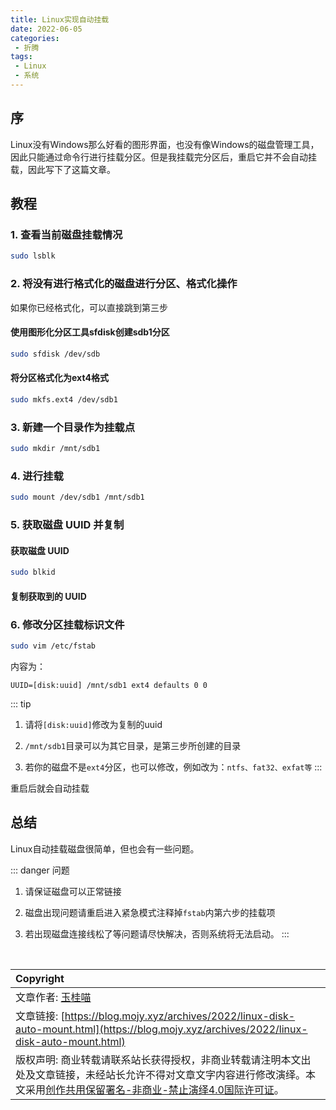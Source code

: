 ```yaml
---
title: Linux实现自动挂载
date: 2022-06-05
categories:
 - 折腾
tags:
 - Linux
 - 系统
---
```


## 序

Linux没有Windows那么好看的图形界面，也没有像Windows的磁盘管理工具，因此只能通过命令行进行挂载分区。但是我挂载完分区后，重启它并不会自动挂载，因此写下了这篇文章。

## 教程

### 1. 查看当前磁盘挂载情况

``` sh
sudo lsblk
```

### 2. 将没有进行格式化的磁盘进行分区、格式化操作

如果你已经格式化，可以直接跳到第三步

#### 使用图形化分区工具sfdisk创建sdb1分区

``` sh
sudo sfdisk /dev/sdb
```

#### 将分区格式化为ext4格式

``` sh
sudo mkfs.ext4 /dev/sdb1
```

### 3. 新建一个目录作为挂载点

``` sh
sudo mkdir /mnt/sdb1
```

### 4. 进行挂载

``` sh
sudo mount /dev/sdb1 /mnt/sdb1
```

### 5. 获取磁盘 UUID 并复制

#### 获取磁盘 UUID

``` sh
sudo blkid
```

#### 复制获取到的 UUID

### 6. 修改分区挂载标识文件

``` sh
sudo vim /etc/fstab
```

内容为：

```
UUID=[disk:uuid] /mnt/sdb1 ext4 defaults 0 0
```

::: tip
1. 请将<code>[disk:uuid]</code>修改为复制的uuid

2. <code>/mnt/sdb1</code>目录可以为其它目录，是第三步所创建的目录

3. 若你的磁盘不是<code>ext4</code>分区，也可以修改，例如改为：<code>ntfs、fat32、exfat等</code>
:::

重启后就会自动挂载

## 总结

Linux自动挂载磁盘很简单，但也会有一些问题。

::: danger 问题
1. 请保证磁盘可以正常链接

2. 磁盘出现问题请重启进入紧急模式注释掉<code>fstab</code>内第六步的挂载项

3. 若出现磁盘连接线松了等问题请尽快解决，否则系统将无法启动。
:::

<br>

| Copyright |
| :-----|
| 文章作者: <a href="mailto:abcd2890000456@126.com">玉桂喵</a> |
| 文章链接: [https://blog.mojy.xyz/archives/2022/linux-disk-auto-mount.html](https://blog.mojy.xyz/archives/2022/linux-disk-auto-mount.html) |
| 版权声明: 商业转载请联系站长获得授权，非商业转载请注明本文出处及文章链接，未经站长允许不得对文章文字内容进行修改演绎。本文采用[创作共用保留署名-非商业-禁止演绎4.0国际许可证](https://creativecommons.org/licenses/by-nc-nd/4.0/)。 |
